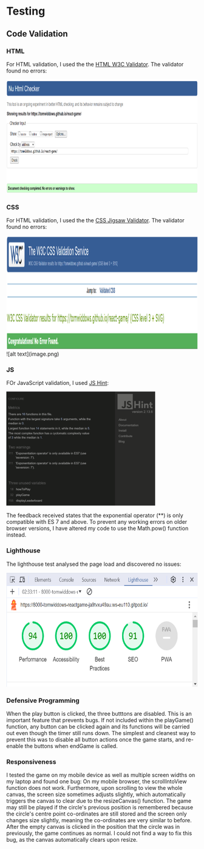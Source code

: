 # Testing

## Code Validation

### HTML

For HTML validation, I used the the [HTML W3C Validator](https://validator.w3.org). The validator found no errors:

<img src="/assets/images/html-validation.png" height="300px">

### CSS

For HTML validation, I used the the [CSS Jigsaw Validator](https://jigsaw.w3.org/css-validator). The validator found no errors:

<img src="/assets/images/css-validation.png" height="300px">
![alt text](image.png)

### JS

FOr JavaScript validation, I used [JS Hint](https://jshint.com/):

<img src="/assets/images/js-validation.png" height="300px">

The feedback received states that the exponential operator (**) is only compatible with ES 7 and above. To prevent any working errors on older browser versions, I have altered my code to use the Math.pow() function instead.

### Lighthouse

The lighthouse test analysed the page load and discovered no issues:

<img src="/assets/images/lighthouse-test.png" height="300px">

### Defensive Programming

When the play button is clicked, the three butttons are disabled. This is an important feature that prevents bugs. If not included within the playGame() function, any button can be clicked again and its functions will be carried out even though the timer still runs down. The simplest and cleanest way to prevent this was to disable all button actions once the game starts, and re-enable the buttons when endGame is called.

### Responsiveness

I tested the game on my mobile device as well as multiple screen widths on my laptop and found one bug: On my mobile browser, the scrollIntoView function does not work. Furthermore, upon scrolling to view the whole canvas, the screen size sometimes adjusts slightly, which automatically triggers the canvas to clear due to the resizeCanvas() function. The game may still be played if the circle's previous position is remembered because the circle's centre point co-ordinates are still stored and the screen only changes size slightly, meaning the co-ordinates are very similar to before. After the empty canvas is clicked in the position that the circle was in previously, the game continues as normal. I could not find a way to fix this bug, as the canvas automatically clears upon resize.